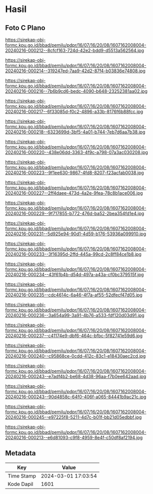 # Hasil

## Foto C Plano

https://sirekap-obj-formc.kpu.go.id/bbad/pemilu/pdpr/16/07/16/20/08/1607162008004-20240216-000212--8cfcf163-724d-42e2-bdd9-d5513a562564.jpg

https://sirekap-obj-formc.kpu.go.id/bbad/pemilu/pdpr/16/07/16/20/08/1607162008004-20240216-000214--319247ed-7aa9-42d2-87f4-b03836e74808.jpg

https://sirekap-obj-formc.kpu.go.id/bbad/pemilu/pdpr/16/07/16/20/08/1607162008004-20240216-000216--7b6b9cd6-bedc-4090-b648-23252381aa02.jpg

https://sirekap-obj-formc.kpu.go.id/bbad/pemilu/pdpr/16/07/16/20/08/1607162008004-20240216-000217--6f33085d-f0c2-4896-a33b-8176f6b88fcc.jpg

https://sirekap-obj-formc.kpu.go.id/bbad/pemilu/pdpr/16/07/16/20/08/1607162008004-20240216-000218--6323699d-3bf5-4a01-b744-7eb7d6aa7b38.jpg

https://sirekap-obj-formc.kpu.go.id/bbad/pemilu/pdpr/16/07/16/20/08/1607162008004-20240216-000220--438e06dd-3363-4f9c-a798-07a3ac030208.jpg

https://sirekap-obj-formc.kpu.go.id/bbad/pemilu/pdpr/16/07/16/20/08/1607162008004-20240216-000223--9f1ee630-9867-4fd8-8207-f23acfab0038.jpg

https://sirekap-obj-formc.kpu.go.id/bbad/pemilu/pdpr/16/07/16/20/08/1607162008004-20240216-000227--2ff4daee-473d-4a2e-9fea-78c8b1ace006.jpg

https://sirekap-obj-formc.kpu.go.id/bbad/pemilu/pdpr/16/07/16/20/08/1607162008004-20240216-000229--9f717855-b772-476d-ba52-2bea354fd1e4.jpg

https://sirekap-obj-formc.kpu.go.id/bbad/pemilu/pdpr/16/07/16/20/08/1607162008004-20240216-000231--5d925e94-90d1-4d59-b176-53936a099910.jpg

https://sirekap-obj-formc.kpu.go.id/bbad/pemilu/pdpr/16/07/16/20/08/1607162008004-20240216-000233--3f16395d-2ffd-445a-99cd-2c8ff84ce1b8.jpg

https://sirekap-obj-formc.kpu.go.id/bbad/pemilu/pdpr/16/07/16/20/08/1607162008004-20240216-000234--43f61b4b-d54d-497a-a43a-cf0bc379515f.jpg

https://sirekap-obj-formc.kpu.go.id/bbad/pemilu/pdpr/16/07/16/20/08/1607162008004-20240216-000235--cdc4614c-6a46-4f7a-af55-52dfecf47d05.jpg

https://sirekap-obj-formc.kpu.go.id/bbad/pemilu/pdpr/16/07/16/20/08/1607162008004-20240216-000236--3a654a99-3a91-4b76-a533-fdf120d03d91.jpg

https://sirekap-obj-formc.kpu.go.id/bbad/pemilu/pdpr/16/07/16/20/08/1607162008004-20240216-000237--c41174e9-dbf6-464c-bfbc-5f82741e59d6.jpg

https://sirekap-obj-formc.kpu.go.id/bbad/pemilu/pdpr/16/07/16/20/08/1607162008004-20240216-000240--c95868ce-0cdd-412c-83c1-e18430aec2cd.jpg

https://sirekap-obj-formc.kpu.go.id/bbad/pemilu/pdpr/16/07/16/20/08/1607162008004-20240216-000243--e7adf4b2-be68-4d38-96aa-f7b0ee642aad.jpg

https://sirekap-obj-formc.kpu.go.id/bbad/pemilu/pdpr/16/07/16/20/08/1607162008004-20240216-000243--90d4858c-64f0-406f-a065-84441b9ac21c.jpg

https://sirekap-obj-formc.kpu.go.id/bbad/pemilu/pdpr/16/07/16/20/08/1607162008004-20240216-000245--e97225f8-5211-4d7c-b01f-bb21d05edbbf.jpg

https://sirekap-obj-formc.kpu.go.id/bbad/pemilu/pdpr/16/07/16/20/08/1607162008004-20240216-000213--e6d81093-c9f8-4959-8e4f-c50df8af2194.jpg


## Metadata

| Key        | Value               |
| ---------- | ------------------- |
| Time Stamp | 2024-03-01 17:03:54 |
| Kode Dapil | 1601                |




